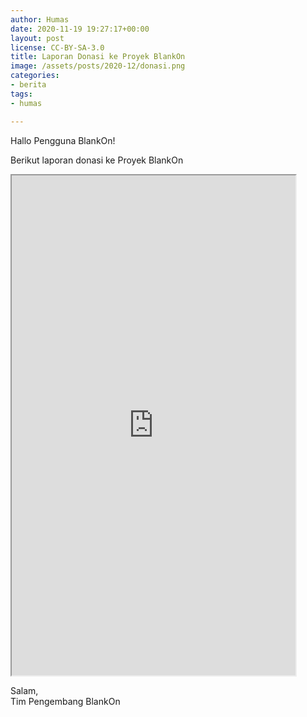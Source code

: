 ```yaml
---
author: Humas
date: 2020-11-19 19:27:17+00:00
layout: post
license: CC-BY-SA-3.0
title: Laporan Donasi ke Proyek BlankOn
image: /assets/posts/2020-12/donasi.png
categories:
- berita
tags:
- humas

---
```

Hallo Pengguna BlankOn!

Berikut laporan donasi ke Proyek BlankOn

<iframe height="800" width="90%" align="middle" src="https://docs.google.com/spreadsheets/d/e/2PACX-1vR-yVcKqYERsoaFu7fw5LLV-GJ4srDg6LFXXEuU91PlALDRVEDoZmNJAn5SALyleVm4U46x4-Wsi9In/pubhtml?widget=true"></iframe>

Salam,  
Tim Pengembang BlankOn
